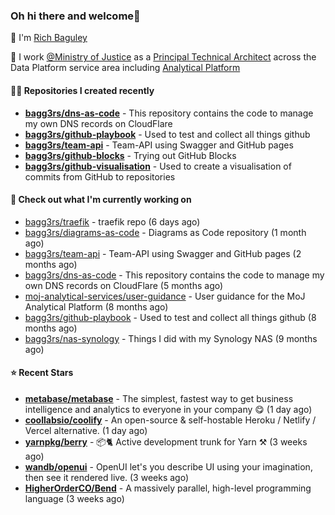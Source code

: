 ### Oh hi there and welcome👋

👐 I'm [Rich Baguley](https://richardbaguley.com/about)

🏢 I work [@Ministry of Justice](https://github.com/ministryofjustice) as a [Principal Technical Architect](https://ddat-capability-framework.service.gov.uk/role/technical-architect#principal-technical-architect) across the Data Platform service area including [Analytical Platform](https://user-guidance.analytical-platform.service.justice.gov.uk/)

#### 👨‍💻 Repositories I created recently
- **[bagg3rs/dns-as-code](https://github.com/bagg3rs/dns-as-code)** - This repository contains the code to manage my own DNS records on CloudFlare
- **[bagg3rs/github-playbook](https://github.com/bagg3rs/github-playbook)** - Used to test and collect all things github
- **[bagg3rs/team-api](https://github.com/bagg3rs/team-api)** - Team-API using Swagger and GitHub pages
- **[bagg3rs/github-blocks](https://github.com/bagg3rs/github-blocks)** - Trying out GitHub Blocks
- **[bagg3rs/github-visualisation](https://github.com/bagg3rs/github-visualisation)** - Used to create a visualisation of commits from GitHub to repositories

#### 👷 Check out what I'm currently working on

- [bagg3rs/traefik](https://github.com/bagg3rs/traefik) - traefik repo (6 days ago)
- [bagg3rs/diagrams-as-code](https://github.com/bagg3rs/diagrams-as-code) - Diagrams as Code repository (1 month ago)
- [bagg3rs/team-api](https://github.com/bagg3rs/team-api) - Team-API using Swagger and GitHub pages (2 months ago)
- [bagg3rs/dns-as-code](https://github.com/bagg3rs/dns-as-code) - This repository contains the code to manage my own DNS records on CloudFlare (5 months ago)
- [moj-analytical-services/user-guidance](https://github.com/moj-analytical-services/user-guidance) - User guidance for the MoJ Analytical Platform (8 months ago)
- [bagg3rs/github-playbook](https://github.com/bagg3rs/github-playbook) - Used to test and collect all things github (8 months ago)
- [bagg3rs/nas-synology](https://github.com/bagg3rs/nas-synology) - Things I did with my Synology NAS (9 months ago)

#### ⭐ Recent Stars


- **[metabase/metabase](https://github.com/metabase/metabase)** - The simplest, fastest way to get business intelligence and analytics to everyone in your company :yum: (1 day ago)
- **[coollabsio/coolify](https://github.com/coollabsio/coolify)** - An open-source &amp; self-hostable Heroku / Netlify / Vercel alternative. (1 day ago)
- **[yarnpkg/berry](https://github.com/yarnpkg/berry)** - 📦🐈 Active development trunk for Yarn ⚒ (3 weeks ago)
- **[wandb/openui](https://github.com/wandb/openui)** - OpenUI let&#39;s you describe UI using your imagination, then see it rendered live. (3 weeks ago)
- **[HigherOrderCO/Bend](https://github.com/HigherOrderCO/Bend)** - A massively parallel, high-level programming language (3 weeks ago)
